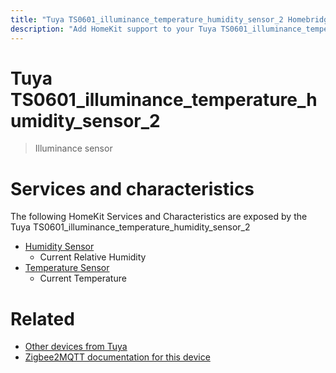 ```yaml
---
title: "Tuya TS0601_illuminance_temperature_humidity_sensor_2 Homebridge/HomeKit integration"
description: "Add HomeKit support to your Tuya TS0601_illuminance_temperature_humidity_sensor_2, using Homebridge, Zigbee2MQTT and homebridge-z2m."
---
```

<!---
This file has been GENERATED using src/docgen/docgen.ts
DO NOT EDIT THIS FILE MANUALLY!
-->
# Tuya TS0601_illuminance_temperature_humidity_sensor_2
> Illuminance sensor


# Services and characteristics
The following HomeKit Services and Characteristics are exposed by
the Tuya TS0601_illuminance_temperature_humidity_sensor_2

* [Humidity Sensor](../../sensors.md)
  * Current Relative Humidity
* [Temperature Sensor](../../sensors.md)
  * Current Temperature


# Related
* [Other devices from Tuya](../index.md#tuya)
* [Zigbee2MQTT documentation for this device](https://www.zigbee2mqtt.io/devices/TS0601_illuminance_temperature_humidity_sensor_2.html)